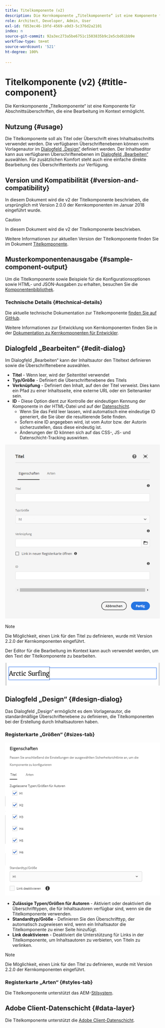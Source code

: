 ```yaml
---
title: Titelkomponente (v2)
description: Die Kernkomponente „Titelkomponente“ ist eine Komponente für Abschnittsüberschriften, die eine Bearbeitung im Kontext ermöglicht.
role: Architect, Developer, Admin, User
exl-id: f853ec46-19fd-4569-a9d3-5c376d2a2101
index: n
source-git-commit: 92a3ec273a5be6751c1503835b9c2e5cbd61bb9e
workflow-type: tm+mt
source-wordcount: '521'
ht-degree: 100%

---
```



# Titelkomponente (v2) {#title-component}

Die Kernkomponente „Titelkomponente“ ist eine Komponente für Abschnittsüberschriften, die eine Bearbeitung im Kontext ermöglicht.

## Nutzung {#usage}

Die Titelkomponente soll als Titel oder Überschrift eines Inhaltsabschnitts verwendet werden. Die verfügbaren Überschriftenebenen können vom Vorlagenautor im [Dialogfeld „Design“](#design-dialog) definiert werden. Der Inhaltseditor kann aus verfügbaren Überschriftenebenen im [Dialogfeld „Bearbeiten“](#edit-dialog) auswählen. Für zusätzlichen Komfort steht auch eine einfache direkte Bearbeitung des Überschriftentexts zur Verfügung.

## Version und Kompatibilität {#version-and-compatibility}

In diesem Dokument wird die v2 der Titelkomponente beschrieben, die ursprünglich mit Version 2.0.0 der Kernkomponenten im Januar 2018 eingeführt wurde.

>[!CAUTION]
>
>In diesem Dokument wird die v2 der Titelkomponente beschrieben.
>
>Weitere Informationen zur aktuellen Version der Titelkomponente finden Sie im Dokument [Titelkomponente](/help/components/title.md).

## Musterkomponentenausgabe {#sample-component-output}

Um die Titelkomponente sowie Beispiele für die Konfigurationsoptionen sowie HTML- und JSON-Ausgaben zu erhalten, besuchen Sie die [Komponentenbibliothek](https://adobe.com/go/aem_cmp_library_title_de).

### Technische Details {#technical-details}

Die aktuelle technische Dokumentation zur Titelkomponente [finden Sie auf GitHub](https://adobe.com/go/aem_cmp_tech_title_v2_de).

Weitere Informationen zur Entwicklung von Kernkomponenten finden Sie in der [Dokumentation zu Kernkomponenten für Entwickler](/help/developing/overview.md).

## Dialogfeld „Bearbeiten“ {#edit-dialog}

Im Dialogfeld „Bearbeiten“ kann der Inhaltsautor den Titeltext definieren sowie die Überschriftenebene auswählen.

* **Titel** - Wenn leer, wird der Seitentitel verwendet
* **Typ/Größe** - Definiert die Überschriftenebene des Titels
* **Verknüpfung** - Definiert den Inhalt, auf den der Titel verweist. Dies kann ein Pfad zu einer Inhaltsseite, eine externe URL oder ein Seitenanker sein.
* **ID** - Diese Option dient zur Kontrolle der eindeutigen Kennung der Komponente in der HTML-Datei und auf der [Datenschicht](/help/developing/data-layer/overview.md).
   * Wenn Sie das Feld leer lassen, wird automatisch eine eindeutige ID generiert, die Sie über die resultierende Seite finden.
   * Sofern eine ID angegeben wird, ist vom Autor bzw. der Autorin sicherzustellen, dass diese eindeutig ist.
   * Änderungen der ID können sich auf das CSS-, JS- und Datenschicht-Tracking auswirken.

![Dialogfeld „Bearbeiten“ der Titelkomponente](/help/assets/title-edit.png)

>[!NOTE]
>
>Die Möglichkeit, einen Link für den Titel zu definieren, wurde mit Version 2.2.0 der Kernkomponenten eingeführt.

Der Editor für die Bearbeitung im Kontext kann auch verwendet werden, um den Text der Titelkomponente zu bearbeiten.

![In-Kontext-Bearbeitung der Titelkomponente](/help/assets/title-edit-inline.png)

## Dialogfeld „Design“ {#design-dialog}

Das Dialogfeld „Design“ ermöglicht es dem Vorlagenautor, die standardmäßige Überschriftenebene zu definieren, die Titelkomponenten bei der Erstellung durch Inhaltsautoren haben.

### Registerkarte „Größen“ {#sizes-tab}

![Dialogfeld „Design“ der Titelkomponente](/help/assets/title-design.png)

* **Zulässige Typen/Größen für Autoren** - Aktiviert oder deaktiviert die Überschrifttypen, die für Inhaltsautoren verfügbar sind, wenn sie die Titelkomponente verwenden.
* **Standardtyp/Größe** - Definieren Sie den Überschrifttyp, der automatisch zugewiesen wird, wenn ein Inhaltsautor die Titelkomponente zu einer Seite hinzufügt.
* **Link deaktivieren** - Deaktiviert die Unterstützung für Links in der Titelkomponente, um Inhaltsautoren zu verbieten, von Titeln zu verlinken.

>[!NOTE]
>
>Die Möglichkeit, einen Link für den Titel zu definieren, wurde mit Version 2.2.0 der Kernkomponenten eingeführt.

### Registerkarte „Arten“ {#styles-tab}

Die Titelkomponente unterstützt das AEM-[Stilsystem](/help/get-started/authoring.md#component-styling).

## Adobe Client-Datenschicht {#data-layer}

Die Titelkomponente unterstützt die [Adobe Client-Datenschicht](/help/developing/data-layer/overview.md).
